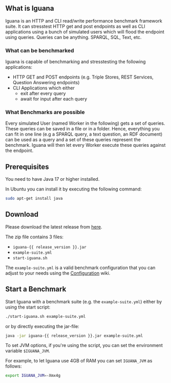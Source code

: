 ## What is Iguana

Iguana is an HTTP and CLI read/write performance benchmark framework suite.
It can stresstest HTTP get and post endpoints as well as CLI applications using a bunch of simulated users which will flood the endpoint using queries.
Queries can be anything. SPARQL, SQL, Text, etc.

### What can be benchmarked

Iguana is capable of benchmarking and stresstesting the following applications:

* HTTP GET and POST endpoints (e.g. Triple Stores, REST Services, Question Answering endpoints)
* CLI Applications which either
  * exit after every query
  * await for input after each query

### What Benchmarks are possible

Every simulated User (named Worker in the following) gets a set of queries.
These queries can be saved in a file or in a folder.
Hence, everything you can fit in one line (e.g a SPARQL query, a text question, an RDF document) can be used as a query and a set of these queries represent the benchmark.
Iguana will then let every Worker execute these queries against the endpoint.

## Prerequisites

You need to have Java 17 or higher installed.

In Ubuntu you can install it by executing the following command:
```bash
sudo apt-get install java
``` 

## Download

Please download the latest release from [here](https://github.com/dice-group/IGUANA/releases/latest).

The zip file contains 3 files:

* `iguana-{{ release_version }}.jar`
* `example-suite.yml`
* `start-iguana.sh`

The `example-suite.yml` is a valid benchmark configuration that you can adjust to your needs using the [Configuration](../configuration) wiki.
 
## Start a Benchmark

Start Iguana with a benchmark suite (e.g. the `example-suite.yml`) either by using the start script:

```bash
./start-iguana.sh example-suite.yml
```

or by directly executing the jar-file:

```bash
java -jar iguana-{{ release_version }}.jar example-suite.yml
```

To set JVM options, if you're using the script, you can set the environment variable `$IGUANA_JVM`.

For example, to let Iguana use 4GB of RAM you can set `IGUANA_JVM` as follows:
```bash
export IGUANA_JVM=-Xmx4g
```
